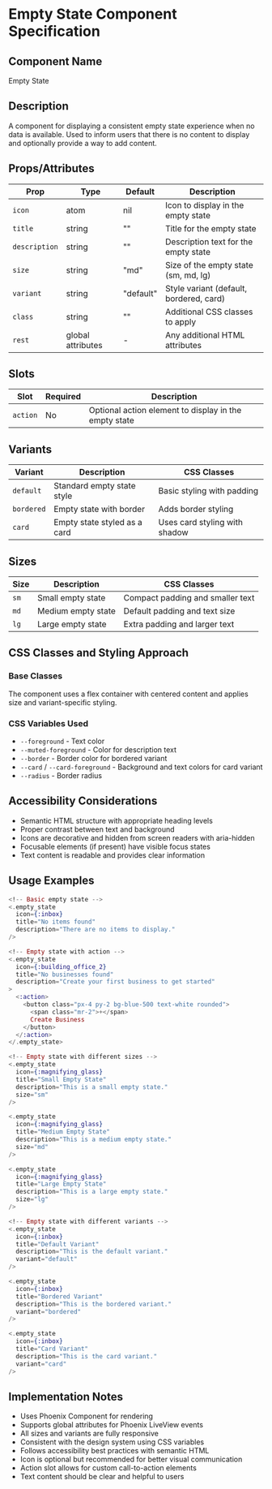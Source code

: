 # Empty State Component Specification

## Component Name
Empty State

## Description
A component for displaying a consistent empty state experience when no data is available. Used to inform users that there is no content to display and optionally provide a way to add content.

## Props/Attributes
| Prop | Type | Default | Description |
|------|------|---------|-------------|
| `icon` | atom | nil | Icon to display in the empty state |
| `title` | string | "" | Title for the empty state |
| `description` | string | "" | Description text for the empty state |
| `size` | string | "md" | Size of the empty state (sm, md, lg) |
| `variant` | string | "default" | Style variant (default, bordered, card) |
| `class` | string | "" | Additional CSS classes to apply |
| `rest` | global attributes | - | Any additional HTML attributes |

## Slots
| Slot | Required | Description |
|------|----------|-------------|
| `action` | No | Optional action element to display in the empty state |

## Variants
| Variant | Description | CSS Classes |
|---------|-------------|-------------|
| `default` | Standard empty state style | Basic styling with padding |
| `bordered` | Empty state with border | Adds border styling |
| `card` | Empty state styled as a card | Uses card styling with shadow |

## Sizes
| Size | Description | CSS Classes |
|------|-------------|-------------|
| `sm` | Small empty state | Compact padding and smaller text |
| `md` | Medium empty state | Default padding and text size |
| `lg` | Large empty state | Extra padding and larger text |

## CSS Classes and Styling Approach
### Base Classes
The component uses a flex container with centered content and applies size and variant-specific styling.

### CSS Variables Used
- `--foreground` - Text color
- `--muted-foreground` - Color for description text
- `--border` - Border color for bordered variant
- `--card` / `--card-foreground` - Background and text colors for card variant
- `--radius` - Border radius

## Accessibility Considerations
- Semantic HTML structure with appropriate heading levels
- Proper contrast between text and background
- Icons are decorative and hidden from screen readers with aria-hidden
- Focusable elements (if present) have visible focus states
- Text content is readable and provides clear information

## Usage Examples
```heex
<!-- Basic empty state -->
<.empty_state
  icon={:inbox}
  title="No items found"
  description="There are no items to display."
/>

<!-- Empty state with action -->
<.empty_state
  icon={:building_office_2}
  title="No businesses found"
  description="Create your first business to get started"
>
  <:action>
    <button class="px-4 py-2 bg-blue-500 text-white rounded">
      <span class="mr-2">+</span>
      Create Business
    </button>
  </:action>
</.empty_state>

<!-- Empty state with different sizes -->
<.empty_state
  icon={:magnifying_glass}
  title="Small Empty State"
  description="This is a small empty state."
  size="sm"
/>

<.empty_state
  icon={:magnifying_glass}
  title="Medium Empty State"
  description="This is a medium empty state."
  size="md"
/>

<.empty_state
  icon={:magnifying_glass}
  title="Large Empty State"
  description="This is a large empty state."
  size="lg"
/>

<!-- Empty state with different variants -->
<.empty_state
  icon={:inbox}
  title="Default Variant"
  description="This is the default variant."
  variant="default"
/>

<.empty_state
  icon={:inbox}
  title="Bordered Variant"
  description="This is the bordered variant."
  variant="bordered"
/>

<.empty_state
  icon={:inbox}
  title="Card Variant"
  description="This is the card variant."
  variant="card"
/>
```

## Implementation Notes
- Uses Phoenix Component for rendering
- Supports global attributes for Phoenix LiveView events
- All sizes and variants are fully responsive
- Consistent with the design system using CSS variables
- Follows accessibility best practices with semantic HTML
- Icon is optional but recommended for better visual communication
- Action slot allows for custom call-to-action elements
- Text content should be clear and helpful to users